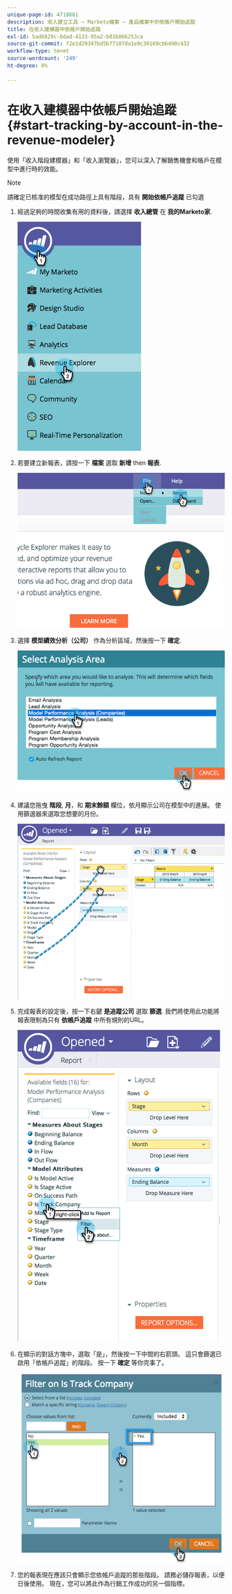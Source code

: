 ```yaml
---
unique-page-id: 4718681
description: 收入建立工具 — Marketo檔案 — 產品檔案中的依帳戶開始追蹤
title: 在收入建模器中依帳戶開始追蹤
exl-id: 5ad6829c-6dad-4133-95a2-b01b066253ca
source-git-commit: 72e1d29347bd5b77107da1e9c30169cb6490c432
workflow-type: tm+mt
source-wordcount: '249'
ht-degree: 0%

---
```


# 在收入建模器中依帳戶開始追蹤 {#start-tracking-by-account-in-the-revenue-modeler}

使用「收入階段建模器」和「收入瀏覽器」，您可以深入了解銷售機會和帳戶在模型中進行時的效能。

>[!NOTE]
>
>請確定已核准的模型在成功路徑上具有階段，具有 **開始依帳戶追蹤** 已勾選

1. 經過足夠的時間收集有用的資料後，請選擇 **收入總管** 在 **我的Marketo家**.

   ![](assets/image2015-4-29-16-3a36-3a2.png)

1. 若要建立新報表，請按一下 **檔案** 選取 **新增** then **報表**.

   ![](assets/image2015-4-29-16-3a38-3a44.png)

1. 選擇 **模型績效分析（公司）** 作為分析區域，然後按一下 **確定**.

   ![](assets/image2015-4-29-16-3a41-3a47.png)

1. 建議您拖曳 **階段**, **月**，和 **期末餘額** 欄位，依月顯示公司在模型中的進展。 使用篩選器來選取您想要的月份。

   ![](assets/image2015-4-29-17-3a16-3a1.png)

1. 完成報表的設定後，按一下右鍵 **是追蹤公司** 選取 **篩選**. 我們將使用此功能將報表限制為只有 **依帳戶追蹤** 中所有規則的URL。

   ![](assets/image2015-4-29-17-3a18-3a9.png)

1. 在顯示的對話方塊中，選取「是」，然後按一下中間的右箭頭。 這只會篩選已啟用「依帳戶追蹤」的階段。 按一下 **確定** 等你完事了。

   ![](assets/image2015-6-9-16-3a21-3a3.png)

1. 您的報表現在應該只會顯示您依帳戶追蹤的那些階段。 請務必儲存報表，以便日後使用。 現在，您可以將此作為行銷工作成功的另一個指標。
